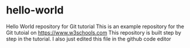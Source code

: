 # hello-world
Hello World repository for Git tutorial
This is an example repository for the Git tutoial on https://www.w3schools.com
This repository is built step by step in the tutorial.
I also just edited this file in the github code editor
